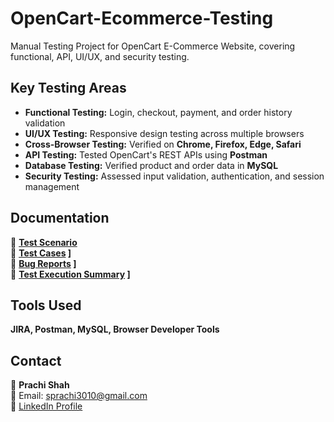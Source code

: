 # OpenCart-Ecommerce-Testing
Manual Testing Project for OpenCart E-Commerce Website, covering functional, API, UI/UX, and security testing.

## Key Testing Areas  
- **Functional Testing:** Login, checkout, payment, and order history validation  
- **UI/UX Testing:** Responsive design testing across multiple browsers  
- **Cross-Browser Testing:** Verified on **Chrome, Firefox, Edge, Safari**  
- **API Testing:** Tested OpenCart's REST APIs using **Postman**  
- **Database Testing:** Verified product and order data in **MySQL**  
- **Security Testing:** Assessed input validation, authentication, and session management  

## Documentation    
📌 **[Test Scenario](https://github.com/user-attachments/files/18651279/OpenCart.Test.Scenario.xlsx)**  
📌 **[Test Cases](https://github.com/user-attachments/files/18651292/OpenCart.Test.Cases.xlsx)
]**  
📌 **[Bug Reports](https://github.com/user-attachments/files/18651302/OpenCart.BugReport.xlsx)
]**  
📌 **[Test Execution Summary](https://github.com/user-attachments/files/18651305/OpenCart.TestExecution%2BResults.xlsx)
]**  

##  Tools Used  
  **JIRA, Postman, MySQL, Browser Developer Tools**  

## Contact  
💼 **Prachi Shah**  
📧 Email: sprachi3010@gmail.com  
🔗 [LinkedIn Profile](https://www.linkedin.com/in/prachishah30)  
